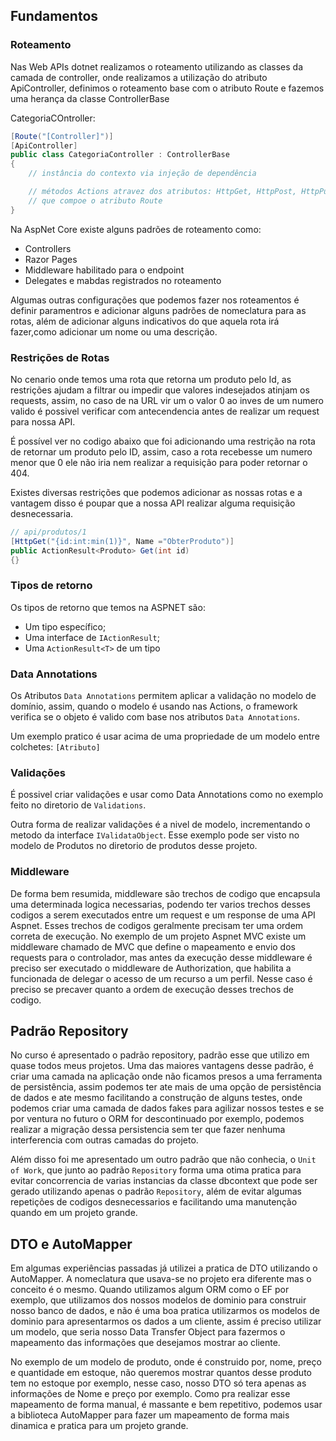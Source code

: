 ## Fundamentos

### Roteamento

Nas Web APIs dotnet realizamos o roteamento utilizando as classes da camada de controller, onde realizamos a utilização do atributo ApiController, definimos o roteamento base com o atributo Route e fazemos uma herança da classe ControllerBase

CategoriaCOntroller:
```cs
[Route("[Controller]")]
[ApiController]
public class CategoriaController : ControllerBase
{
    // instância do contexto via injeção de dependência

    // métodos Actions atravez dos atributos: HttpGet, HttpPost, HttpPut e HttpDelete
    // que compoe o atributo Route
}
```

Na AspNet Core existe alguns padrões de roteamento como:

- Controllers
- Razor Pages
- Middleware habilitado para o endpoint
- Delegates e mabdas registrados no roteamento

Algumas outras configurações que podemos fazer nos roteamentos é definir paramentros e adicionar alguns padrões de nomeclatura para as rotas, além de adicionar alguns indicativos do que aquela rota irá fazer,como adicionar um nome ou uma descrição.
### Restrições de Rotas

No cenario onde temos uma rota que retorna um produto pelo Id, as restrições ajudam a filtrar ou impedir que valores indesejados atinjam os requests, assim, no caso de na URL vir um o valor 0 ao inves de um numero valido é possivel verificar com antecendencia antes de realizar um request para nossa API.

É possível ver no codigo abaixo que foi adicionando uma restrição na rota de retornar um produto pelo ID, assim, caso a rota recebesse um numero menor que 0 ele não iria nem realizar a requisição para poder retornar o 404.

Existes diversas restrições que podemos adicionar as nossas rotas e a vantagem disso é poupar que a nossa API realizar alguma requisição desnecessaria.
```cs
// api/produtos/1
[HttpGet("{id:int:min(1)}", Name ="ObterProduto")]
public ActionResult<Produto> Get(int id)
{}
```

### Tipos de retorno

Os tipos de retorno que temos na ASPNET são:

- Um tipo específico;
- Uma interface de `IActionResult`;
- Uma `ActionResult<T>` de um tipo

### Data Annotations

Os Atributos `Data Annotations` permitem aplicar a validação no modelo de domínio, assim, quando o modelo é usando nas Actions, o framework verifica se o objeto é valido com base nos atributos `Data Annotations`.

Um exemplo pratico é usar acima de uma propriedade de um modelo entre colchetes: `[Atributo]`

### Validações
É possivel criar validações e usar como Data Annotations como no exemplo feito no diretorio de `Validations`.

Outra forma de realizar validações é a nivel de modelo, incrementando o metodo da interface `IValidataObject`. Esse exemplo pode ser visto no modelo de Produtos no diretorio de produtos desse projeto.

### Middleware

De forma bem resumida, middleware são trechos de codigo que encapsula uma determinada logica necessarias, podendo ter varios trechos desses codigos a serem executados entre um request e um response de uma API Aspnet. Esses trechos de codigos geralmente precisam ter uma ordem correta de execução. No exemplo de um projeto Aspnet MVC existe um middleware chamado de MVC que define o mapeamento e envio dos requests para o controlador, mas antes da execução desse middleware é preciso ser executado o middleware de Authorization, que habilita a funcionada de delegar o acesso de um recurso a um perfil. Nesse caso é preciso se precaver quanto a ordem de execução desses trechos de codigo.


## Padrão Repository

No curso é apresentado o padrão repository, padrão esse que utilizo em quase todos meus projetos. Uma das maiores vantagens desse padrão, é criar uma camada na aplicação onde não ficamos presos a uma ferramenta de persistência, assim podemos ter ate mais de uma opção de persistência de dados e ate mesmo facilitando a construção de alguns testes, onde podemos criar uma camada de dados fakes para agilizar nossos testes e se por ventura no futuro o ORM for descontinuado por exemplo, podemos realizar a migração dessa persistencia sem ter que fazer nenhuma interferencia com outras camadas do projeto.

Além disso foi me apresentado um outro padrão que não conhecia, o `Unit of Work`, que junto ao padrão `Repository` forma uma otima pratica para evitar concorrencia de varias instancias da classe dbcontext que pode ser gerado utilizando apenas o padrão `Repository`, além de evitar algumas repetições de codigos desnecessarios e facilitando uma manutenção quando em um projeto grande.

## DTO e AutoMapper

Em algumas experiências passadas já utilizei a pratica de DTO utilizando o AutoMapper. A nomeclatura que usava-se no projeto era diferente mas o conceito é o mesmo. Quando utilizamos algum ORM como o EF por exemplo, que utilizamos dos nossos modelos de dominio para construir nosso banco de dados, e não é uma boa pratica utilizarmos os modelos de dominio para apresentarmos os dados a um cliente, assim é preciso utilizar um modelo, que seria nosso Data Transfer Object para fazermos o mapeamento das informações que desejamos mostrar ao cliente.

No exemplo de um modelo de produto, onde é construido por, nome, preço e quantidade em estoque, não queremos mostrar quantos desse produto tem no estoque por exemplo, nesse caso, nosso DTO só tera apenas as informações de Nome e preço por exemplo. Como pra realizar esse mapeamento de forma manual, é massante e bem repetitivo, podemos usar a biblioteca AutoMapper para fazer um mapeamento de forma mais dinamica e pratica para um projeto grande.